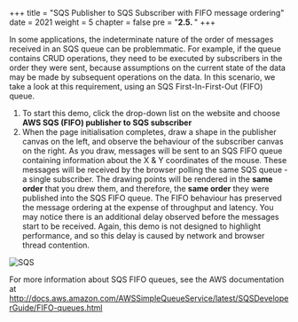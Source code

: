 +++
title = "SQS Publisher to SQS Subscriber with FIFO message ordering"
date = 2021
weight = 5
chapter = false
pre = "<b>2.5. </b>"
+++

In some applications, the indeterminate nature of the order of messages received in an SQS queue can be problemmatic. For example, if the queue contains CRUD operations, they need to be executed by subscribers in the order they were sent, because assumptions on the current state of the data may be made by subsequent operations on the data. In this scenario, we take a look at this requirement, using an SQS First-In-First-Out (FIFO) queue.

1. To start this demo, click the drop-down list on the website and choose **AWS SQS (FIFO) publisher to SQS subscriber**
2. When the page initialisation completes, draw a shape in the publisher canvas on the left, and observe the behaviour of the subscriber canvas on the right. As you draw, messages will be sent to an SQS FIFO queue containing information about the X & Y coordinates of the mouse. These messages will be received by the browser polling the same SQS queue - a single subscriber. The drawing points will be rendered in the **same order** that you drew them, and therefore, the **same order** they were published into the SQS FIFO queue. The FIFO behaviour has preserved the message ordering at the expense of throughput and latency. You may notice there is an additional delay observed before the messages start to be received. Again, this demo is not designed to highlight performance, and so this delay is caused by network and browser thread contention.

![SQS](/images/2/11.png?width=90pc)

For more information about SQS FIFO queues, see the AWS documentation at http://docs.aws.amazon.com/AWSSimpleQueueService/latest/SQSDeveloperGuide/FIFO-queues.html
